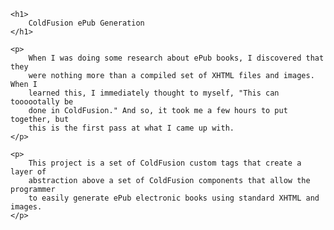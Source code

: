 
<!DOCTYPE html>
<html>
<head>
	<title></title>
</head>
<body>
	
	<h1>
		ColdFusion ePub Generation
	</h1>
	
	<p>
		When I was doing some research about ePub books, I discovered that they
		were nothing more than a compiled set of XHTML files and images. When I
		learned this, I immediately thought to myself, "This can toooootally be
		done in ColdFusion." And so, it took me a few hours to put together, but
		this is the first pass at what I came up with.
	</p>
	
	<p>
		This project is a set of ColdFusion custom tags that create a layer of
		abstraction above a set of ColdFusion components that allow the programmer
		to easily generate ePub electronic books using standard XHTML and images.
	</p>
	
</body>
</html>
